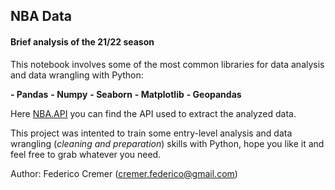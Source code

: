 ## NBA Data

#### Brief analysis of the 21/22 season

This notebook involves some of the most common libraries for data analysis and data wrangling with Python:

**- Pandas**
**- Numpy**
**- Seaborn**
**- Matplotlib**
**- Geopandas**

Here [NBA.API](https://github.com/swar/nba_api) you can find the API used to extract the analyzed data. 

This project was intented to train some entry-level analysis and data wrangling (*cleaning and preparation*) skills with Python, hope you like it and feel free to grab whatever you need.


Author: Federico Cremer (cremer.federico@gmail.com)


